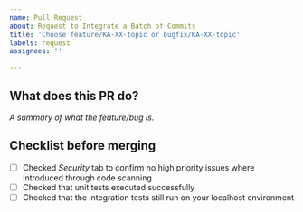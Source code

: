 ```yaml
---
name: Pull Request
about: Request to Integrate a Batch of Commits
title: 'Choose feature/KA-XX-topic or bugfix/KA-XX-topic'
labels: request
assignees: ''

---
```


## What does this PR do?
_A summary of what the feature/bug is._

## Checklist before merging
- [ ] Checked _Security_ tab to confirm no high priority issues where introduced through code scanning
- [ ] Checked that unit tests executed successfully
- [ ] Checked that the integration tests still run on your localhost environment
